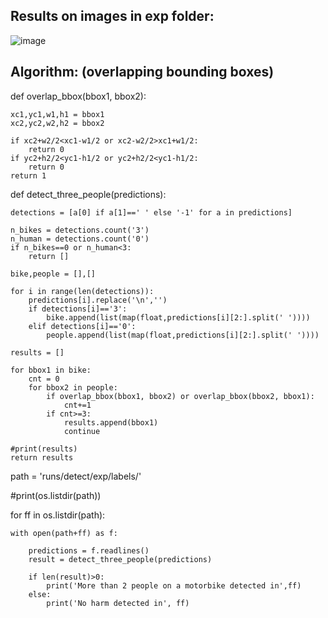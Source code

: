 ## Results on images in exp folder:

![image](https://user-images.githubusercontent.com/65457437/192200650-859bd490-4f78-4faa-a08c-5d6ac514d3c3.png)

## Algorithm: (overlapping bounding boxes)

def overlap_bbox(bbox1, bbox2):
    
    xc1,yc1,w1,h1 = bbox1
    xc2,yc2,w2,h2 = bbox2

    if xc2+w2/2<xc1-w1/2 or xc2-w2/2>xc1+w1/2:
        return 0
    if yc2+h2/2<yc1-h1/2 or yc2+h2/2<yc1-h1/2:
        return 0
    return 1
    
    
def detect_three_people(predictions):
    
    detections = [a[0] if a[1]==' ' else '-1' for a in predictions]
    
    n_bikes = detections.count('3')
    n_human = detections.count('0')
    if n_bikes==0 or n_human<3:
        return []

    bike,people = [],[]

    for i in range(len(detections)):
        predictions[i].replace('\n','')
        if detections[i]=='3':
            bike.append(list(map(float,predictions[i][2:].split(' '))))
        elif detections[i]=='0':
            people.append(list(map(float,predictions[i][2:].split(' '))))
    
    results = []

    for bbox1 in bike:
        cnt = 0
        for bbox2 in people:
            if overlap_bbox(bbox1, bbox2) or overlap_bbox(bbox2, bbox1):
                cnt+=1
            if cnt>=3: 
                results.append(bbox1)
                continue

    #print(results)
    return results
    
    
    
path = 'runs/detect/exp/labels/'

#print(os.listdir(path))

for ff in os.listdir(path):

    with open(path+ff) as f:
    
        predictions = f.readlines()
        result = detect_three_people(predictions)
        
        if len(result)>0:
            print('More than 2 people on a motorbike detected in',ff)
        else:
            print('No harm detected in', ff)
